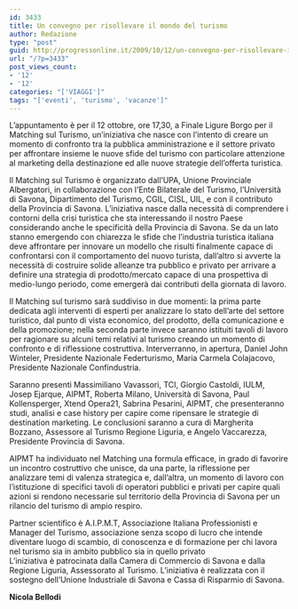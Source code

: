 ```yaml
---
id: 3433
title: Un convegno per risollevare il mondo del turismo
author: Redazione
type: "post"
guid: http://progressonline.it/2009/10/12/un-convegno-per-risollevare-il-mondo-del-turismo/
url: "/?p=3433"
post_views_count:
- '12'
- '12'
categories: "['VIAGGI']"
tags: "['eventi', 'turismo', 'vacanze']"
---
```


L’appuntamento è per il 12 ottobre, ore 17,30, a Finale Ligure Borgo per il Matching sul Turismo, un’iniziativa che nasce con l’intento di creare un momento di confronto tra la pubblica amministrazione e il settore privato per affrontare insieme le nuove sfide del turismo con particolare attenzione al marketing della destinazione ed alle nuove strategie dell’offerta turistica.

Il Matching sul Turismo è organizzato dall’UPA, Unione Provinciale Albergatori, in collaborazione con l’Ente Bilaterale del Turismo, l’Università di Savona, Dipartimento del Turismo, CGIL, CISL, UIL, e con il contributo della Provincia di Savona. L’iniziativa nasce dalla necessità di comprendere i contorni della crisi turistica che sta interessando il nostro Paese considerando anche le specificità della Provincia di Savona. Se da un lato stanno emergendo con chiarezza le sfide che l’industria turistica italiana deve affrontare per innovare un modello che risulti finalmente capace di confrontarsi con il comportamento del nuovo turista, dall’altro si avverte la necessità di costruire solide alleanze tra pubblico e privato per arrivare a definire una strategia di prodotto/mercato capace di una prospettiva di medio-lungo periodo, come emergerà dai contributi della giornata di lavoro.

Il Matching sul turismo sarà suddiviso in due momenti: la prima parte dedicata agli interventi di esperti per analizzare lo stato dell’arte del settore turistico, dal punto di vista economico, del prodotto, della comunicazione e della promozione; nella seconda parte invece saranno istituiti tavoli di lavoro per ragionare su alcuni temi relativi al turismo creando un momento di confronto e di riflessione costruttiva. Interverranno, in apertura, Daniel John Winteler, Presidente Nazionale Federturismo, Maria Carmela Colajacovo, Presidente Nazionale Confindustria.

Saranno presenti Massimiliano Vavassori, TCI, Giorgio Castoldi, IULM, Josep Ejarque, AIPMT, Roberta Milano, Università di Savona, Paul Kollensperger, Xtend Opera21, Sabrina Pesarini, AIPMT, che presenteranno studi, analisi e case history per capire come ripensare le strategie di destination marketing. Le conclusioni saranno a cura di Margherita Bozzano, Assessore al Turismo Regione Liguria, e Angelo Vaccarezza, Presidente Provincia di Savona.

AIPMT ha individuato nel Matching una formula efficace, in grado di favorire un incontro costruttivo che unisce, da una parte, la riflessione per analizzare temi di valenza strategica e, dall’altra, un momento di lavoro con l’istituzione di specifici tavoli di operatori pubblici e privati per capire quali azioni si rendono necessarie sul territorio della Provincia di Savona per un rilancio del turismo di ampio respiro.

Partner scientifico è A.I.P.M.T, Associazione Italiana Professionisti e Manager del Turismo, associazione senza scopo di lucro che intende diventare luogo di scambio, di conoscenza e di formazione per chi lavora nel turismo sia in ambito pubblico sia in quello privato  
L’iniziativa è patrocinata dalla Camera di Commercio di Savona e dalla Regione Liguria, Assessorato al Turismo. L’iniziativa è realizzata con il sostegno dell’Unione Industriale di Savona e Cassa di Risparmio di Savona.

**Nicola Bellodi**